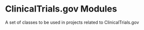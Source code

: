 ClinicalTrials.gov Modules
==========================

A set of classes to be used in projects related to ClinicalTrials.gov
